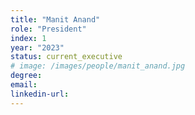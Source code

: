 ```yaml
---
title: "Manit Anand"
role: "President"
index: 1
year: "2023"
status: current_executive
# image: /images/people/manit_anand.jpg
degree:
email:
linkedin-url:
---
```

